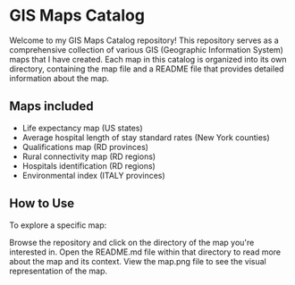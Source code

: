 # GIS Maps Catalog
Welcome to my GIS Maps Catalog repository! This repository serves as a comprehensive collection of various GIS (Geographic Information System) maps that I have created. Each map in this catalog is organized into its own directory, containing the map file and a README file that provides detailed information about the map.

## Maps included 
- Life expectancy map (US states)
- Average hospital length of stay standard rates (New York counties)
- Qualifications map (RD provinces)
- Rural connectivity map (RD regions)
- Hospitals identification (RD regions)
- Environmental index (ITALY provinces)
  

## How to Use
To explore a specific map:

Browse the repository and click on the directory of the map you're interested in.
Open the README.md file within that directory to read more about the map and its context.
View the map.png file to see the visual representation of the map.
